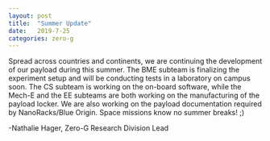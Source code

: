 ```yaml
---
layout: post
title:  "Summer Update"
date:   2019-7-25
categories: zero-g
---
```

Spread across countries and continents, we are continuing the development of our payload during this summer. The BME subteam is finalizing the experiment setup and will be conducting tests in a laboratory on campus soon. The CS subteam is working on the on-board software, while the Mech-E and the EE subteams are both working on the manufacturing of the payload locker. We are also working on the payload documentation required by NanoRacks/Blue Origin. Space missions know no summer breaks! ;)

-Nathalie Hager, Zero-G Research Division Lead
